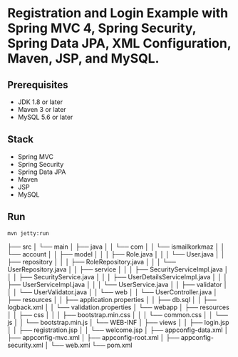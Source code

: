 # Registration and Login Example with Spring MVC 4, Spring Security, Spring Data JPA, XML Configuration, Maven, JSP, and MySQL.


## Prerequisites
- JDK 1.8 or later
- Maven 3 or later
- MySQL 5.6 or later

## Stack
- Spring MVC
- Spring Security
- Spring Data JPA
- Maven
- JSP
- MySQL

## Run
```mvn jetty:run```

├── src
│   └── main
│       ├── java
│       │   └── com
│       │       └── ismailkorkmaz
│       │           └── account
│       │               ├── model
│       │               │   ├── Role.java
│       │               │   └── User.java
│       │               ├── repository
│       │               │   ├── RoleRepository.java
│       │               │   └── UserRepository.java
│       │               ├── service
│       │               │   ├── SecurityServiceImpl.java
│       │               │   ├── SecurityService.java
│       │               │   ├── UserDetailsServiceImpl.java
│       │               │   ├── UserServiceImpl.java
│       │               │   └── UserService.java
│       │               ├── validator
│       │               │   └── UserValidator.java
│       │               └── web
│       │                   └── UserController.java
│       ├── resources
│       │   ├── application.properties
│       │   ├── db.sql
│       │   ├── logback.xml
│       │   └── validation.properties
│       └── webapp
│           ├── resources
│           │   ├── css
│           │   │   ├── bootstrap.min.css
│           │   │   └── common.css
│           │   └── js
│           │       └── bootstrap.min.js
│           └── WEB-INF
│               ├── views
│               │   ├── login.jsp
│               │   ├── registration.jsp
│               │   └── welcome.jsp
│               ├── appconfig-data.xml
│               ├── appconfig-mvc.xml
│               ├── appconfig-root.xml
│               ├── appconfig-security.xml
│               └── web.xml
└── pom.xml
